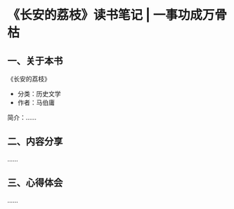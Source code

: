 # 《长安的荔枝》读书笔记 | 一事功成万骨枯

## 一、关于本书

《长安的荔枝》

- 分类：历史文学
- 作者：马伯庸

简介：……

## 二、内容分享

……

## 三、心得体会

……

